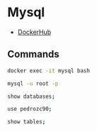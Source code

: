 # Mysql

-   [DockerHub](https://hub.docker.com/_/mysql)

## Commands

```bash
docker exec -it mysql bash

mysql -u root -p

show databases;

use pedrozc90;

show tables;
```
